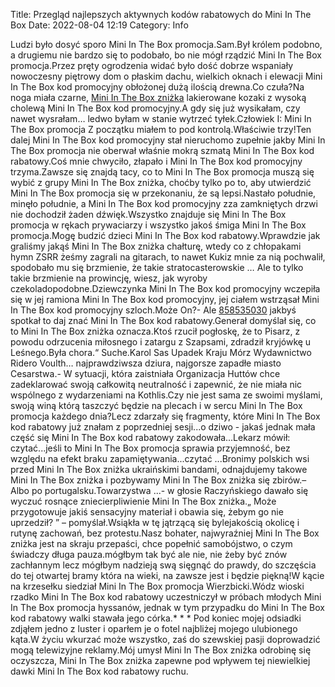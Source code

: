 Title: Przegląd najlepszych aktywnych kodów rabatowych do Mini In The Box
Date: 2022-08-04 12:19
Category: Info

Ludzi było dosyć sporo Mini In The Box promocja.Sam.Był królem podobno, a drugiemu nie bardzo się to podobało, bo nie mógł rządzić Mini In The Box promocja.Przez pręty ogrodzenia widać było dość dobrze wspaniały nowoczesny piętrowy dom o płaskim dachu, wielkich oknach i elewacji Mini In The Box kod promocyjny obłożonej dużą ilością drewna.Co czuła?Na noga miała czarne, [Mini In The Box zniżka](https://promki.pl/kody-rabatowe/mini-in-the-box) lakierowane kozaki z wysoką cholewą Mini In The Box kod promocyjny.A gdy się już wysikałam, czy nawet wysrałam… ledwo byłam w stanie wytrzeć tyłek.Człowiek I: Mini In The Box promocja Z początku miałem to pod kontrolą.Właściwie trzy!Ten dalej Mini In The Box kod promocyjny stał nieruchomo zupełnie jakby Mini In The Box promocja nie oberwał właśnie mokrą szmatą Mini In The Box kod rabatowy.Coś mnie chwyciło, złapało i Mini In The Box kod promocyjny trzyma.Zawsze się znajdą tacy, co to Mini In The Box promocja muszą się wybić z grupy Mini In The Box zniżka, choćby tylko po to, aby utwierdzić Mini In The Box promocja się w przekonaniu, że są lepsi.Nastało południe, minęło południe, a Mini In The Box kod promocyjny zza zamkniętych drzwi nie dochodził żaden dźwięk.Wszystko znajduje się Mini In The Box promocja w rękach prywaciarzy i wszystko jakoś śmiga Mini In The Box promocja.Mogę budzić dzieci Mini In The Box kod rabatowy.Wprawdzie jak graliśmy jakąś Mini In The Box zniżka chałturę, wtedy co z chłopakami hymn ZSRR żeśmy zagrali na gitarach, to nawet Kukiz mnie za nią pochwalił, spodobało mu się brzmienie, że takie stratocasterowskie … Ale to tylko takie brzmienie na prowincję, wiesz, jak wyroby czekoladopodobne.Dziewczynka Mini In The Box kod promocyjny wczepiła się w jej ramiona Mini In The Box kod promocyjny, jej ciałem wstrząsał Mini In The Box kod promocyjny szloch.Może On?- Ale [858535030](https://telinfo.co/pl/numer/858535030/) jakbyś spotkał to daj znać Mini In The Box kod rabatowy.Generał domyślał się, co to Mini In The Box zniżka oznacza.Ktoś rzucił pogłoskę, że to Pisarz, z powodu odrzucenia miłosnego i zatargu z Szapsami, zdradził kryjówkę u Leśnego.Była chora.“ Suche.Karol Sas Upadek Kraju Mórz Wydawnictwo Ridero Voulth… najprawdziwsza dziura, najgorsze zapadłe miasto Cesarstwa.- W sytuacji, która zaistniała Organizacja Huttów chce zadeklarować swoją całkowitą neutralność i zapewnić, że nie miała nic wspólnego z wydarzeniami na Kothlis.Czy nie jest sama ze swoimi myślami, swoją winą którą taszczyć będzie na plecach i w sercu Mini In The Box promocja każdego dnia?Lecz zdarzały się fragmenty, które Mini In The Box kod rabatowy już znałam z poprzedniej sesji...o dziwo - jakaś jednak mała część się Mini In The Box kod rabatowy zakodowała...Lekarz mówił: czytać...jeśli to Mini In The Box promocja sprawia przyjemność, bez względu na efekt braku zapamiętywania...czytać ...Bronimy polskich wsi przed Mini In The Box zniżka ukraińskimi bandami, odnajdujemy takowe Mini In The Box zniżka i pozbywamy Mini In The Box zniżka się zbirów.– Albo po portugalsku.Towarzystwa ...- w głosie Raczyńskiego dawało się wyczuć rosnące zniecierpliwienie Mini In The Box zniżka.„ Może przygotowuje jakiś sensacyjny materiał i obawia się, żebym go nie uprzedził? ” – pomyślał.Wsiąkła w tę jątrzącą się bylejakością okolicę i rutynę zachowań, bez protestu.Nasz bohater, najwyraźniej Mini In The Box zniżka jest na skraju przepaści, chce popełnić samobójstwo, o czym świadczy długa pauza.mógłbym tak być ale nie, nie żeby być znów zachłannym lecz mógłbym nadzieją swą sięgnąć do prawdy, do szczęścia do tej otwartej bramy która na wieki, na zawsze jest i będzie piękną!W kącie na krzesełku siedział Mini In The Box promocja Wierzbicki.Wódz wioski rzadko Mini In The Box kod rabatowy uczestniczył w próbach młodych Mini In The Box promocja hyssanów, jednak w tym przypadku do Mini In The Box kod rabatowy walki stawała jego córka.* * * Pod koniec mojej odsiadki zdjąłem jedno z luster i oparłem je o fotel najbliżej mojego ulubionego kąta.W życiu wkurzać może wszystko, zaś do szewskiej pasji doprowadzić mogą telewizyjne reklamy.Mój umysł Mini In The Box zniżka odrobinę się oczyszcza, Mini In The Box zniżka zapewne pod wpływem tej niewielkiej dawki Mini In The Box kod rabatowy ruchu.
